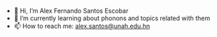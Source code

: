- 👋 Hi, I’m Alex Fernando Santos Escobar 
- 🌱 I’m currently learning about phonons and topics related with them
- 📫 How to reach me: alex.santos@unah.edu.hn
